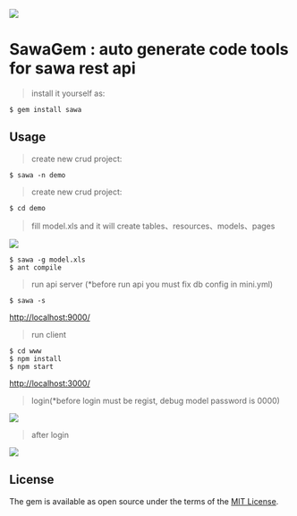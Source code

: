 
![](http://www.9jialu.com/image/Original_without_effects_204x75.png)

# SawaGem : auto generate code tools for sawa rest api

>install it yourself as:

    $ gem install sawa

## Usage

>create new crud project:

    $ sawa -n demo

>create new crud project:

    $ cd demo
    
>fill model.xls and it will create tables、resources、models、pages

![](https://api.9jialu.com/app/guide/sawa/step1.JPG)

    $ sawa -g model.xls
    $ ant compile

>run api server (*before run api you must fix db config in mini.yml) 

    $ sawa -s
    
[http://localhost:9000/](http://localhost:9000)

>run client

    $ cd www
    $ npm install
    $ npm start

[http://localhost:3000/](http://localhost:3000)

>login(*before login must be regist, debug model password is 0000)

![](https://api.9jialu.com/app/guide/sawa/step5.JPG)

>after login

![](https://api.9jialu.com/app/guide/sawa/step6.JPG)

## License

The gem is available as open source under the terms of the [MIT License](http://opensource.org/licenses/MIT).

